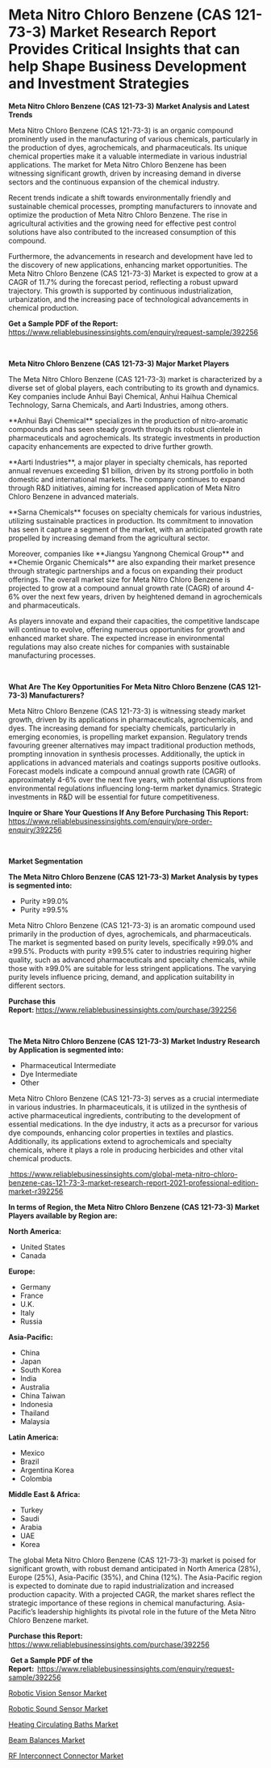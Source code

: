 <p><h1>Meta Nitro Chloro Benzene (CAS 121-73-3) Market Research Report Provides Critical Insights that can help Shape Business Development and Investment Strategies</h1></p><p><strong>Meta Nitro Chloro Benzene (CAS 121-73-3) Market Analysis and Latest Trends</strong></p>
<p><p>Meta Nitro Chloro Benzene (CAS 121-73-3) is an organic compound prominently used in the manufacturing of various chemicals, particularly in the production of dyes, agrochemicals, and pharmaceuticals. Its unique chemical properties make it a valuable intermediate in various industrial applications. The market for Meta Nitro Chloro Benzene has been witnessing significant growth, driven by increasing demand in diverse sectors and the continuous expansion of the chemical industry.</p><p>Recent trends indicate a shift towards environmentally friendly and sustainable chemical processes, prompting manufacturers to innovate and optimize the production of Meta Nitro Chloro Benzene. The rise in agricultural activities and the growing need for effective pest control solutions have also contributed to the increased consumption of this compound.</p><p>Furthermore, the advancements in research and development have led to the discovery of new applications, enhancing market opportunities. The Meta Nitro Chloro Benzene (CAS 121-73-3) Market is expected to grow at a CAGR of 11.7% during the forecast period, reflecting a robust upward trajectory. This growth is supported by continuous industrialization, urbanization, and the increasing pace of technological advancements in chemical production.</p></p>
<p><strong>Get a Sample PDF of the Report:&nbsp;</strong> <a href="https://www.reliablebusinessinsights.com/enquiry/request-sample/392256?utm_campaign=1113&utm_medium=2&utm_source=Github&utm_content=ia&utm_term=26102024&utm_id=meta-nitro-chloro-benzene-cas-121-73-3">https://www.reliablebusinessinsights.com/enquiry/request-sample/392256</a></p>
<p>&nbsp;</p>
<p><strong>Meta Nitro Chloro Benzene (CAS 121-73-3) Major Market Players</strong></p>
<p><p>The Meta Nitro Chloro Benzene (CAS 121-73-3) market is characterized by a diverse set of global players, each contributing to its growth and dynamics. Key companies include Anhui Bayi Chemical, Anhui Haihua Chemical Technology, Sarna Chemicals, and Aarti Industries, among others.</p><p>**Anhui Bayi Chemical** specializes in the production of nitro-aromatic compounds and has seen steady growth through its robust clientele in pharmaceuticals and agrochemicals. Its strategic investments in production capacity enhancements are expected to drive further growth.</p><p>**Aarti Industries**, a major player in specialty chemicals, has reported annual revenues exceeding $1 billion, driven by its strong portfolio in both domestic and international markets. The company continues to expand through R&D initiatives, aiming for increased application of Meta Nitro Chloro Benzene in advanced materials.</p><p>**Sarna Chemicals** focuses on specialty chemicals for various industries, utilizing sustainable practices in production. Its commitment to innovation has seen it capture a segment of the market, with an anticipated growth rate propelled by increasing demand from the agricultural sector.</p><p>Moreover, companies like **Jiangsu Yangnong Chemical Group** and **Chemie Organic Chemicals** are also expanding their market presence through strategic partnerships and a focus on expanding their product offerings. The overall market size for Meta Nitro Chloro Benzene is projected to grow at a compound annual growth rate (CAGR) of around 4-6% over the next few years, driven by heightened demand in agrochemicals and pharmaceuticals.</p><p>As players innovate and expand their capacities, the competitive landscape will continue to evolve, offering numerous opportunities for growth and enhanced market share. The expected increase in environmental regulations may also create niches for companies with sustainable manufacturing processes.</p></p>
<p>&nbsp;</p>
<p><strong>What Are The Key Opportunities For Meta Nitro Chloro Benzene (CAS 121-73-3) Manufacturers?</strong></p>
<p><p>Meta Nitro Chloro Benzene (CAS 121-73-3) is witnessing steady market growth, driven by its applications in pharmaceuticals, agrochemicals, and dyes. The increasing demand for specialty chemicals, particularly in emerging economies, is propelling market expansion. Regulatory trends favouring greener alternatives may impact traditional production methods, prompting innovation in synthesis processes. Additionally, the uptick in applications in advanced materials and coatings supports positive outlooks. Forecast models indicate a compound annual growth rate (CAGR) of approximately 4-6% over the next five years, with potential disruptions from environmental regulations influencing long-term market dynamics. Strategic investments in R&D will be essential for future competitiveness.</p></p>
<p><strong>Inquire or Share Your Questions If Any Before Purchasing This Report:</strong> <a href="https://www.reliablebusinessinsights.com/enquiry/pre-order-enquiry/392256?utm_campaign=1113&utm_medium=2&utm_source=Github&utm_content=ia&utm_term=26102024&utm_id=meta-nitro-chloro-benzene-cas-121-73-3">https://www.reliablebusinessinsights.com/enquiry/pre-order-enquiry/392256</a></p>
<p>&nbsp;</p>
<p><strong>Market Segmentation</strong></p>
<p><strong>The Meta Nitro Chloro Benzene (CAS 121-73-3) Market Analysis by types is segmented into:</strong></p>
<p><ul><li>Purity ≥99.0%</li><li>Purity ≥99.5%</li></ul></p>
<p><p>Meta Nitro Chloro Benzene (CAS 121-73-3) is an aromatic compound used primarily in the production of dyes, agrochemicals, and pharmaceuticals. The market is segmented based on purity levels, specifically ≥99.0% and ≥99.5%. Products with purity ≥99.5% cater to industries requiring higher quality, such as advanced pharmaceuticals and specialty chemicals, while those with ≥99.0% are suitable for less stringent applications. The varying purity levels influence pricing, demand, and application suitability in different sectors.</p></p>
<p><strong>Purchase this Report:&nbsp;</strong><a href="https://www.reliablebusinessinsights.com/purchase/392256?utm_campaign=1113&utm_medium=2&utm_source=Github&utm_content=ia&utm_term=26102024&utm_id=meta-nitro-chloro-benzene-cas-121-73-3">https://www.reliablebusinessinsights.com/purchase/392256</a></p>
<p>&nbsp;</p>
<p><strong>The Meta Nitro Chloro Benzene (CAS 121-73-3) Market Industry Research by Application is segmented into:</strong></p>
<p><ul><li>Pharmaceutical Intermediate</li><li>Dye Intermediate</li><li>Other</li></ul></p>
<p><p>Meta Nitro Chloro Benzene (CAS 121-73-3) serves as a crucial intermediate in various industries. In pharmaceuticals, it is utilized in the synthesis of active pharmaceutical ingredients, contributing to the development of essential medications. In the dye industry, it acts as a precursor for various dye compounds, enhancing color properties in textiles and plastics. Additionally, its applications extend to agrochemicals and specialty chemicals, where it plays a role in producing herbicides and other vital chemical products.</p></p>
<p><a href="https://www.reliablebusinessinsights.com/global-meta-nitro-chloro-benzene-cas-121-73-3-market-research-report-2021-professional-edition-market-r392256?utm_campaign=1113&utm_medium=2&utm_source=Github&utm_content=ia&utm_term=26102024&utm_id=meta-nitro-chloro-benzene-cas-121-73-3">&nbsp;https://www.reliablebusinessinsights.com/global-meta-nitro-chloro-benzene-cas-121-73-3-market-research-report-2021-professional-edition-market-r392256</a></p>
<p><strong>In terms of Region, the Meta Nitro Chloro Benzene (CAS 121-73-3) Market Players available by Region are:</strong></p>
<p>
    <p> <strong> North America: </strong>
        <ul>
            <li>United States</li>
            <li>Canada</li>
        </ul>
        </p> 
    <p> <strong> Europe: </strong>
        <ul>
            <li>Germany</li>
            <li>France</li>
            <li>U.K.</li>
            <li>Italy</li>
            <li>Russia</li>
        </ul>
        </p> 
    <p> <strong> Asia-Pacific: </strong>
        <ul>
            <li>China</li>
            <li>Japan</li>
            <li>South Korea</li>
            <li>India</li>
            <li>Australia</li>
            <li>China Taiwan</li>
            <li>Indonesia</li>
            <li>Thailand</li>
            <li>Malaysia</li>
        </ul>
        </p> 
    <p> <strong> Latin America: </strong>
        <ul>
            <li>Mexico</li>
            <li>Brazil</li>
            <li>Argentina Korea</li>
            <li>Colombia</li>
        </ul>
        </p> 
    <p> <strong> Middle East & Africa: </strong>
        <ul>
            <li>Turkey</li>
            <li>Saudi</li>
            <li>Arabia</li>
            <li>UAE</li>
            <li>Korea</li>
        </ul>
    </p>
    </p>
<p><p>The global Meta Nitro Chloro Benzene (CAS 121-73-3) market is poised for significant growth, with robust demand anticipated in North America (28%), Europe (25%), Asia-Pacific (35%), and China (12%). The Asia-Pacific region is expected to dominate due to rapid industrialization and increased production capacity. With a projected CAGR, the market shares reflect the strategic importance of these regions in chemical manufacturing. Asia-Pacific’s leadership highlights its pivotal role in the future of the Meta Nitro Chloro Benzene market.</p></p>
<p><strong>Purchase this Report: </strong><a href="https://www.reliablebusinessinsights.com/purchase/392256?utm_campaign=1113&utm_medium=2&utm_source=Github&utm_content=ia&utm_term=26102024&utm_id=meta-nitro-chloro-benzene-cas-121-73-3">https://www.reliablebusinessinsights.com/purchase/392256</a></p>
<p>&nbsp;<strong>Get a Sample PDF of the Report:&nbsp;&nbsp;</strong><a href="https://www.reliablebusinessinsights.com/enquiry/request-sample/392256?utm_campaign=1113&utm_medium=2&utm_source=Github&utm_content=ia&utm_term=26102024&utm_id=meta-nitro-chloro-benzene-cas-121-73-3">https://www.reliablebusinessinsights.com/enquiry/request-sample/392256</a></p>
<p><strong></strong></p>
<p><p><a href="https://www.linkedin.com/pulse/global-robotic-vision-sensor-market-opportunities-challenges2024-pzu2f?utm_campaign=1113&utm_medium=2&utm_source=Github&utm_content=ia&utm_term=26102024&utm_id=meta-nitro-chloro-benzene-cas-121-73-3">Robotic Vision Sensor Market</a></p><p><a href="https://www.linkedin.com/pulse/global-robotic-sound-sensor-market-product-types-applications-bipxf?utm_campaign=1113&utm_medium=2&utm_source=Github&utm_content=ia&utm_term=26102024&utm_id=meta-nitro-chloro-benzene-cas-121-73-3">Robotic Sound Sensor Market</a></p><p><a href="https://issuu.com/reportprime-2/docs/heating-circulating-baths-market-si_6b4bb1024b84e3?utm_campaign=1113&utm_medium=2&utm_source=Github&utm_content=ia&utm_term=26102024&utm_id=meta-nitro-chloro-benzene-cas-121-73-3">Heating Circulating Baths Market</a></p><p><a href="https://issuu.com/reportprime-2/docs/beam-balances-market-size-2030.pptx_63dc6c6cd888ee?utm_campaign=1113&utm_medium=2&utm_source=Github&utm_content=ia&utm_term=26102024&utm_id=meta-nitro-chloro-benzene-cas-121-73-3">Beam Balances Market</a></p><p><a href="https://www.linkedin.com/pulse/rf-interconnect-connector-market-trends-focusing-insight-forecast-xfncf?utm_campaign=1113&utm_medium=2&utm_source=Github&utm_content=ia&utm_term=26102024&utm_id=meta-nitro-chloro-benzene-cas-121-73-3">RF Interconnect Connector Market</a></p></p>